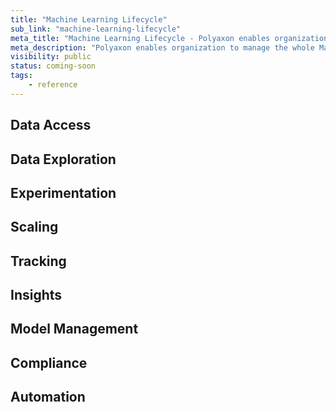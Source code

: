 ```yaml
---
title: "Machine Learning Lifecycle"
sub_link: "machine-learning-lifecycle"
meta_title: "Machine Learning Lifecycle - Polyaxon enables organization to manage the whole Machine Learning Lifecycle"
meta_description: "Polyaxon enables organization to manage the whole Machine Learning Lifecycle."
visibility: public
status: coming-soon
tags:
    - reference
---
```


## Data Access

## Data Exploration

## Experimentation

## Scaling

## Tracking

## Insights

## Model Management

## Compliance

## Automation
